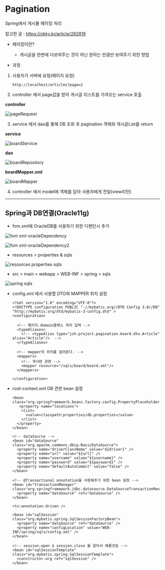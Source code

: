 # Pagination
Spring에서 게시물 페이징 처리

참고한 글 : <https://okky.kr/article/282819>

* 페이징이란?
  * 게시글을 한번에 다보여주는 것이 아닌 원하는 만큼만 보여주기 위한 방법

 * 과정
1. 사용자가 서버에 요청(페이지 요청)

       http://localhost/articles?page=2

2. controller 에서 page값을 받아 게시글 리스트를 가져오는 service 호출

**controller**

![pageRequest](https://user-images.githubusercontent.com/55639153/69297977-dd1f7f00-0c4f-11ea-84bc-95d17ad0d6e9.jpeg)

3. service 에서 dao를 통해 DB 조회 후 pagination 객체와 게시글List를 return

**service**

![boardService](https://user-images.githubusercontent.com/55639153/69297978-dee94280-0c4f-11ea-857b-1e5b745e55f2.jpeg)

**dao**

![boardRepository](https://user-images.githubusercontent.com/55639153/69297979-e01a6f80-0c4f-11ea-86c1-692363c606a0.jpeg)

**boardMapper.xml**

![boardMapper](https://user-images.githubusercontent.com/55639153/69298212-8bc3bf80-0c50-11ea-88cf-b891d8f38adc.jpeg)

4. controller 에서 model에 객체를 담아 사용자에게 전달(view리턴)

* * *

## Spring과 DB연결(Oracle11g)
* fom.xml에 OracleDB를 사용하기 위한 디펜던시 추가

![fom xml-oracleDependency](https://user-images.githubusercontent.com/55639153/69061314-39ba4880-0a5c-11ea-8969-4f0d17da2a05.jpeg)

![fom xml-oracleDependency2](https://user-images.githubusercontent.com/55639153/69061318-3b840c00-0a5c-11ea-9283-be53222bba52.jpeg)

* resources > properties & sqls 

![resources properties sqls](https://user-images.githubusercontent.com/55639153/69061324-3d4dcf80-0a5c-11ea-8013-4e5a1f20a718.jpeg)

* src > main > webapp > WEB-INF > spring > sqls

![spring sqls](https://user-images.githubusercontent.com/55639153/69061326-3fb02980-0a5c-11ea-8456-b00d4278196f.jpeg)

* config.xml 에서 사용할 DTO와 MAPPER 위치 설정

      <?xml version="1.0" encoding="UTF-8"?>
      <!DOCTYPE configuration PUBLIC "-//mybatis.org//DTD Config 3.0//EN" "http://mybatis.org/dtd/mybatis-3-config.dtd" >
      <configuration>

        <!-- 패키지.domain클래스 까지 입력 -->
        <typeAliases>
          <!-- <typeAlias type="jsh.project.pagination.board.dto.Article" alias="Article"/>  -->
        </typeAliases>

        <!-- mapper의 위치를 잡아준다. -->
        <mappers>
          <!-- 게시판 관련 -->
          <mapper resource="/sqls/board/board.xml"/>
        </mappers>

      </configuration>

* root-context.xml DB 관련 bean 설정

      <bean class="org.springframework.beans.factory.config.PropertyPlaceholderConfigurer">
         <property name="locations">
          <list>
            <value>classpath:properties/db.properties</value>
          </list>
        </property>
      </bean>

      <!-- dataSource -->
      <bean id="dataSource" class="org.apache.commons.dbcp.BasicDataSource">
        <property name="driverClassName" value="${driver}" />
        <property name="url" value="${url}" />
        <property name="username" value="${username}" />
        <property name="password" value="${password}" />
        <property name="defaultAutoCommit" value="false" />
      </bean>

      <!-- @Transactional annotation을 사용해주기 위한 bean 설정 -->
      <bean id="transactionManager" class="org.springframework.jdbc.datasource.DataSourceTransactionManager">
        <property name="dataSource" ref="dataSource" />
      </bean>

      <tx:annotation-driven />

      <bean id="sqlSession" class="org.mybatis.spring.SqlSessionFactoryBean">
        <property name="dataSource" ref="dataSource" />
        <property name="configLocation" value="WEB-INF/spring/sqls/config.xml" />
      </bean>

      <!-- session.open & session.close 를 알아서 해줄것임 -->
      <bean id="sqlSessionTemplate" class="org.mybatis.spring.SqlSessionTemplate">
        <constructor-arg ref="sqlSession" />
      </bean>

